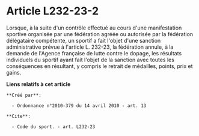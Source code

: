 # Article L232-23-2

Lorsque, à la suite d'un contrôle effectué au cours d'une manifestation sportive organisée par une fédération agréée ou
autorisée par la fédération délégataire compétente, un sportif a fait l'objet d'une sanction administrative prévue à
l'article L. 232-23, la fédération annule, à la demande de l'Agence française de lutte contre le dopage, les résultats
individuels du sportif ayant fait l'objet de la sanction avec toutes les conséquences en résultant, y compris le retrait de
médailles, points, prix et gains.

**Liens relatifs à cet article**

	**Créé par**:

	  - Ordonnance n°2010-379 du 14 avril 2010 - art. 13

	**Cite**:

	  - Code du sport. - art. L232-23
